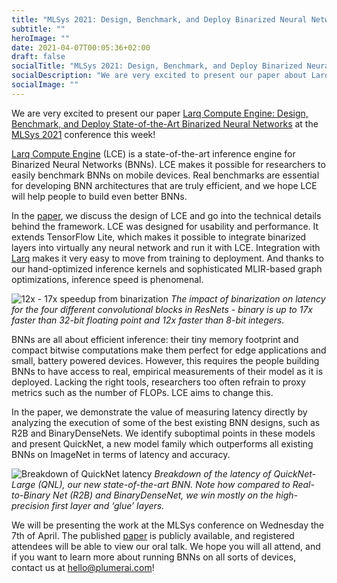 ```yaml
---
title: "MLSys 2021: Design, Benchmark, and Deploy Binarized Neural Networks with Larq Compute Engine"
subtitle: ""
heroImage: ""
date: 2021-04-07T00:05:36+02:00
draft: false
socialTitle: "MLSys 2021: Design, Benchmark, and Deploy Binarized Neural Networks with LCE"
socialDescription: "We are very excited to present our paper about Larq Compute Engine at MLSys 2021!"
socialImage: ""
---
```


We are very excited to present our paper [Larq Compute Engine: Design, Benchmark, and Deploy State-of-the-Art Binarized Neural Networks](https://proceedings.mlsys.org/paper/2021/file/c7e1249ffc03eb9ded908c236bd1996d-Paper.pdf) at the [MLSys 2021](https://mlsys.org/) conference this week!

[Larq Compute Engine](https://docs.larq.dev/compute-engine/) (LCE) is a state-of-the-art inference engine for Binarized Neural Networks (BNNs). LCE makes it possible for researchers to easily benchmark BNNs on mobile devices. Real benchmarks are essential for developing BNN architectures that are truly efficient, and we hope LCE will help people to build even better BNNs.

In the [paper](https://proceedings.mlsys.org/paper/2021/file/c7e1249ffc03eb9ded908c236bd1996d-Paper.pdf), we discuss the design of LCE and go into the technical details behind the framework. LCE was designed for usability and performance. It extends TensorFlow Lite, which makes it possible to integrate binarized layers into virtually any neural network and run it with LCE. Integration with [Larq](https://docs.larq.dev/larq/) makes it very easy to move from training to deployment. And thanks to our hand-optimized inference kernels and sophisticated MLIR-based graph optimizations, inference speed is phenomenal.

![12x - 17x speedup from binarization](/images/mlsys21/binarization-speedup.png)
_The impact of binarization on latency for the four different convolutional blocks in ResNets - binary is up to 17x faster than 32-bit floating point and 12x faster than 8-bit integers._

BNNs are all about efficient inference: their tiny memory footprint and compact bitwise computations make them perfect for edge applications and small, battery powered devices. However, this requires the people building BNNs to have access to real, empirical measurements of their model as it is deployed. Lacking the right tools, researchers too often refrain to proxy metrics such as the number of FLOPs. LCE aims to change this.

In the paper, we demonstrate the value of measuring latency directly by analyzing the execution of some of the best existing BNN designs, such as R2B and BinaryDenseNets. We identify suboptimal points in these models and present QuickNet, a new model family which outperforms all existing BNNs on ImageNet in terms of latency and accuracy.

![Breakdown of QuickNet latency](/images/mlsys21/quicknet-breakdown.png)
_Breakdown of the latency of QuickNet-Large (QNL), our new state-of-the-art BNN. Note how compared to Real-to-Binary Net (R2B) and BinaryDenseNet, we win mostly on the high-precision first layer and ‘glue’ layers._

We will be presenting the work at the MLSys conference on Wednesday the 7th of April. The published [paper](https://proceedings.mlsys.org/paper/2021/file/c7e1249ffc03eb9ded908c236bd1996d-Paper.pdf) is publicly available, and registered attendees will be able to view our oral talk. We hope you will all attend, and if you want to learn more about running BNNs on all sorts of devices, contact us at [hello@plumerai.com](mailto:hello@plumerai.com)!
